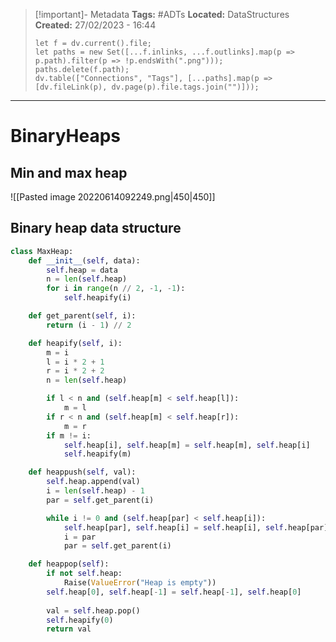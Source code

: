 > [!important]- Metadata
> **Tags:** #ADTs 
> **Located:** DataStructures
> **Created:** 27/02/2023 - 16:44
> ```dataviewjs
> let f = dv.current().file;
> let paths = new Set([...f.inlinks, ...f.outlinks].map(p => p.path).filter(p => !p.endsWith(".png")));
> paths.delete(f.path);
> dv.table(["Connections", "Tags"], [...paths].map(p => [dv.fileLink(p), dv.page(p).file.tags.join("")]));
> ```

___
# BinaryHeaps
## Min and max heap 
![[Pasted image 20220614092249.png|450|450]]

## Binary heap data structure 
```python
class MaxHeap:
    def __init__(self, data):
        self.heap = data
        n = len(self.heap)
        for i in range(n // 2, -1, -1):
            self.heapify(i)

    def get_parent(self, i):
        return (i - 1) // 2

    def heapify(self, i):
        m = i
        l = i * 2 + 1
        r = i * 2 + 2
        n = len(self.heap)

        if l < n and (self.heap[m] < self.heap[l]):
            m = l
        if r < n and (self.heap[m] < self.heap[r]):
            m = r
        if m != i:
            self.heap[i], self.heap[m] = self.heap[m], self.heap[i]
            self.heapify(m)

    def heappush(self, val):
        self.heap.append(val)
        i = len(self.heap) - 1
        par = self.get_parent(i)

        while i != 0 and (self.heap[par] < self.heap[i]):
            self.heap[par], self.heap[i] = self.heap[i], self.heap[par]
            i = par
            par = self.get_parent(i)

    def heappop(self):
        if not self.heap:
            Raise(ValueError("Heap is empty"))
        self.heap[0], self.heap[-1] = self.heap[-1], self.heap[0]
        
        val = self.heap.pop()
        self.heapify(0)
        return val
```